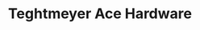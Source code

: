 ---
title: "Teghtmeyer Ace Hardware"
url: /columbia-city/teghtmeyer-ace-hardware/
shop: Baumarkt
---